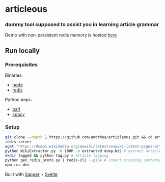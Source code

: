 # articleous

### dummy tool supposed to assist you in learning article grammar

Demo with non-persistent redis memory is hosted [here](https://articleous.herokuapp.com)

## Run locally

### Prerequisites
Binaries:
* [node](https://nodejs.org/)
* [redis](https://redis.io/)

Python deps:
* [bs4](https://www.crummy.com/software/BeautifulSoup/)
* [spacy](https://spacy.io/)

### Setup
```bash
git clone -–depth 1 https://github.com/andrhua/articleous.git && cd articleous/data
redis-server
wget "https://dumps.wikimedia.org/enwiki/latest/enwiki-latest-pages-articles1.xml-p1p30303.bz2" -O dump.bz2
python WikiExtractor.py -b 100M -o extracted dump.bz2 # extract articles in xml
mkdir tagged && python tag.py # article tagging
python gen_redis_proto.py | redis-cli --pipe # insert training sentences to redis
npm run dev
```

Built with [Sapper](https://sapper.svelte.dev/) + [Svelte](https://svelte.dev/)
